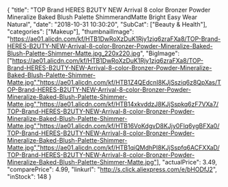 {
	"title": "TOP Brand HERES B2UTY NEW Arrival 8 color Bronzer Powder Mineralize Baked Blush Palette ShimmerandMatte Bright Easy Wear Natural",
	"date": "2018-10-31 10:30:20",
	"SubCat": ["Beauty & Health"],
	"categories": ["Makeup"],
	"thumbnailImage": "https://ae01.alicdn.com/kf/HTB1DwRoXzDuK1Rjy1zjq6zraFXa8/TOP-Brand-HERES-B2UTY-NEW-Arrival-8-color-Bronzer-Powder-Mineralize-Baked-Blush-Palette-Shimmer-Matte.jpg_220x220.jpg",
	"BigImage": ["https://ae01.alicdn.com/kf/HTB1DwRoXzDuK1Rjy1zjq6zraFXa8/TOP-Brand-HERES-B2UTY-NEW-Arrival-8-color-Bronzer-Powder-Mineralize-Baked-Blush-Palette-Shimmer-Matte.jpg","https://ae01.alicdn.com/kf/HTB1Z4QEdcnI8KJjSsziq6z8QpXas/TOP-Brand-HERES-B2UTY-NEW-Arrival-8-color-Bronzer-Powder-Mineralize-Baked-Blush-Palette-Shimmer-Matte.jpg","https://ae01.alicdn.com/kf/HTB14xkvddzJ8KJjSspkq6zF7VXa7/TOP-Brand-HERES-B2UTY-NEW-Arrival-8-color-Bronzer-Powder-Mineralize-Baked-Blush-Palette-Shimmer-Matte.jpg","https://ae01.alicdn.com/kf/HTB16VoKdgvD8KJjy0Flq6ygBFXa0/TOP-Brand-HERES-B2UTY-NEW-Arrival-8-color-Bronzer-Powder-Mineralize-Baked-Blush-Palette-Shimmer-Matte.jpg","https://ae01.alicdn.com/kf/HTB1qiQMdhPI8KJjSspfq6ACFXXaD/TOP-Brand-HERES-B2UTY-NEW-Arrival-8-color-Bronzer-Powder-Mineralize-Baked-Blush-Palette-Shimmer-Matte.jpg"],
	"actualPrice": 3.49,
	"comparePrice": 4.99,
	"linkurl": "http://s.click.aliexpress.com/e/bHODfJ2",
	"inStock": 148
}

